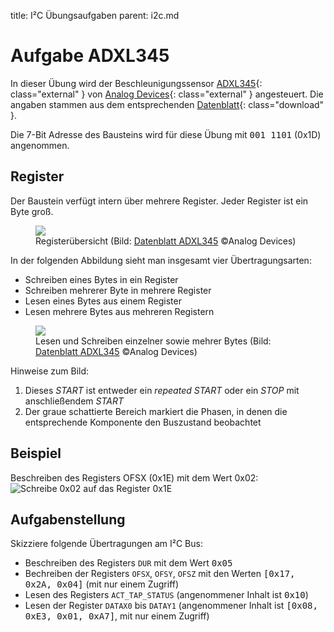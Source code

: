 title: I&sup2;C Übungsaufgaben
parent: i2c.md

# Aufgabe ADXL345
In dieser Übung wird der Beschleunigungssensor [ADXL345](http://www.analog.com/en/products/mems/mems-accelerometers/adxl345.html){: class="external" } von [Analog Devices](http://www.analog.com/){: class="external" } angesteuert. Die angaben stammen aus dem entsprechenden [Datenblatt](http://www.analog.com/media/en/technical-documentation/data-sheets/ADXL345.pdf){: class="download" }.

Die 7-Bit Adresse des Bausteins wird für diese Übung mit <samp>001 1101</samp> (0x1D) angenommen.

## Register
Der Baustein verfügt intern über mehrere Register. Jeder Register ist ein Byte groß.
<figure><img src="{filename}adxl345_registers.svg"><figcaption>Registerübersicht (Bild: <a href="http://www.analog.com/media/en/technical-documentation/data-sheets/ADXL345.pdf">Datenblatt ADXL345</a> &copy;Analog Devices)</figcaption></figure>

In der folgenden Abbildung sieht man insgesamt vier Übertragungsarten:

* Schreiben eines Bytes in ein Register
* Schreiben mehrerer Byte in mehrere Register
* Lesen eines Bytes aus einem Register
* Lesen mehrere Bytes aus mehreren Registern

<figure><img src="{filename}adxl345_overview.svg"><figcaption>Lesen und Schreiben einzelner sowie mehrer Bytes (Bild: <a href="http://www.analog.com/media/en/technical-documentation/data-sheets/ADXL345.pdf">Datenblatt ADXL345</a> &copy;Analog Devices)</figcaption></figure>
Hinweise zum Bild:

1. Dieses *START* ist entweder ein *repeated START* oder ein *STOP* mit anschließendem *START*
2. Der graue schattierte Bereich markiert die Phasen, in denen die entsprechende Komponente den Buszustand beobachtet

## Beispiel

Beschreiben des Registers OFSX (0x1E) mit dem Wert 0x02:
![Schreibe 0x02 auf das Register 0x1E]({filename}i2c_write_offsetx.png)

## Aufgabenstellung
Skizziere folgende Übertragungen am I&sup2;C Bus:

* Beschreiben des Registers `DUR` mit dem Wert <samp>0x05</samp>
* Bechreiben der Registers `OFSX`, `OFSY`, `OFSZ` mit den  Werten <samp>[0x17, 0x2A, 0x04]</samp> (mit nur einem Zugriff)
* Lesen des Registers `ACT_TAP_STATUS` (angenommener Inhalt ist <samp>0x10</samp>)
* Lesen der Register `DATAX0` bis `DATAY1` (angenommener Inhalt ist <samp>[0x08, 0xE3, 0x01, 0xA7]</samp>, mit nur einem Zugriff)
